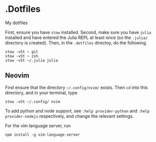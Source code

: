 # .Dotfiles
My dotfiles

First, ensure you have `stow` installed.
Second, make sure you have `julia` installed and have entered the Julia REPL at least once
(so the `.julia/` directory is created).
Then, in the `.dotfiles` directoy, do the following.
```
stow -vSt ~ git
stow -vSt ~ zsh
stow -vSt ~/.julia julia
```

## Neovim
First ensure that the directory `~/.config/nvim/` exists.
Then `cd` into this directory, and in your terminal, type
```
stow -vSt ~/.config/ nvim
```
To add python and node support,
see `:help provider-python` and `:help provider-nodejs` respectively,
and change the relevant settings.

For the vim language server, run
```
npm install -g vim-language-server
```
